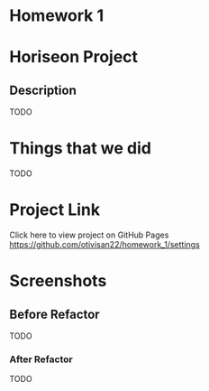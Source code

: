 # Homework 1

# Horiseon Project

## Description

TODO 

# Things that we did 

TODO 

# Project Link 

Click here to view project on GitHub Pages 
https://github.com/otivisan22/homework_1/settings

# Screenshots
 
 ## Before Refactor 
 
 TODO

 ### After Refactor

TODO

